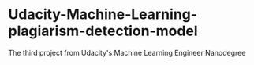 # Udacity-Machine-Learning-plagiarism-detection-model
The third project from Udacity's Machine Learning Engineer Nanodegree
